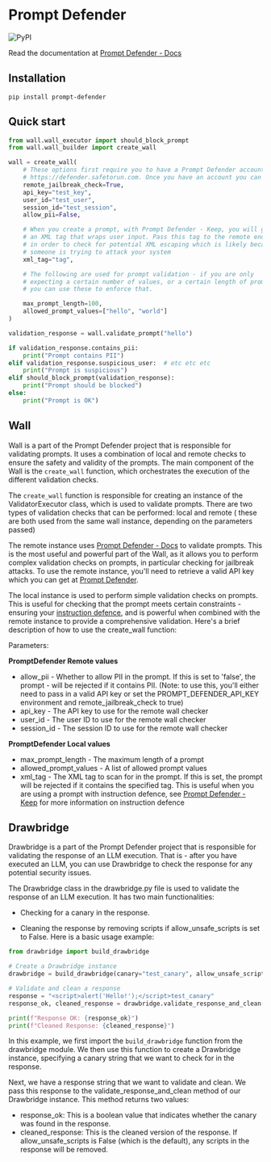 # Prompt Defender
![PyPI](https://img.shields.io/pypi/v/prompt-defender)

Read the documentation at [Prompt Defender - Docs](https://promptshield.readme.io/docs)

## Installation

```pip install prompt-defender```

## Quick start

```python
from wall.wall_executor import should_block_prompt
from wall.wall_builder import create_wall

wall = create_wall(
    # These options first require you to have a Prompt Defender account which you can sign up for at
    # https://defender.safetorun.com. Once you have an account you can get an API key  to use with the wall.
    remote_jailbreak_check=True,
    api_key="test_key",
    user_id="test_user",
    session_id="test_session",
    allow_pii=False,

    # When you create a prompt, with Prompt Defender - Keep, you will get
    # an XML tag that wraps user input. Pass this tag to the remote endpoint
    # in order to check for potential XML escaping which is likely because
    # someone is trying to attack your system
    xml_tag="tag",

    # The following are used for prompt validation - if you are only
    # expecting a certain number of values, or a certain length of prompt
    # you can use these to enforce that.

    max_prompt_length=100,
    allowed_prompt_values=["hello", "world"]
)

validation_response = wall.validate_prompt("hello")

if validation_response.contains_pii:
    print("Prompt contains PII")
elif validation_response.suspicious_user:  # etc etc etc
    print("Prompt is suspicious")
elif should_block_prompt(validation_response):
    print("Prompt should be blocked")
else:
    print("Prompt is OK")
```

## Wall

Wall is a part of the Prompt Defender project that is responsible for validating prompts. It uses a combination of
local and remote checks to ensure the safety and validity of the prompts. The main component of the Wall is
the `create_wall` function, which orchestrates the execution of the different validation checks.

The `create_wall` function is responsible for creating an instance of the ValidatorExecutor class,
which is used to validate prompts. There are two types of validation checks that can be performed: local and remote (
these are both used from the same wall instance, depending on the parameters passed)

The remote instance uses [Prompt Defender - Docs](https://promptshield.readme.io/docs) to validate prompts. This is the
most
useful and powerful part of the Wall, as it allows you to perform complex validation checks on prompts, in particular
checking for jailbreak attacks. To use the remote instance, you'll need to retrieve a valid API key which you
can get at [Prompt Defender](https://defender.safetorun.com/).

The local instance is used to perform simple validation checks on prompts. This is useful for checking that the prompt
meets certain constraints - ensuring your [instruction defence](https://promptshield.readme.io/docs/building-your-keep),
and is powerful when combined with the remote instance to provide a comprehensive validation. Here's a brief description
of how to use the create_wall function:

Parameters:

**PromptDefender Remote values**

* allow_pii - Whether to allow PII in the prompt. If this is set to 'false', the prompt - will be rejected if it
  contains PII. (Note: to use this, you'll either need to pass in a valid API key or set the PROMPT_DEFENDER_API_KEY
  environment and remote_jailbreak_check to true)
* api_key - The API key to use for the remote wall checker
* user_id - The user ID to use for the remote wall checker
* session_id - The session ID to use for the remote wall checker

**PromptDefender Local values**

* max_prompt_length - The maximum length of a prompt
* allowed_prompt_values - A list of allowed prompt values
* xml_tag - The XML tag to scan for in the prompt. If this is set, the prompt will be rejected if it contains
  the specified tag. This is useful when you are using a prompt with instruction defence,
  see [Prompt Defender - Keep](https://promptshield.readme.io/docs/building-your-keep) for more information on
  instruction defence

## Drawbridge

Drawbridge is a part of the Prompt Defender project that is responsible for validating the response of an LLM execution.
That is - after you have executed an LLM, you can use Drawbridge to check the response for any potential security
issues.

The Drawbridge class in the drawbridge.py file is used to validate the response of an LLM execution. It has two main
functionalities:

* Checking for a canary in the response.

* Cleaning the response by removing scripts if allow_unsafe_scripts is set to False.
  Here is a basic usage example:

```python
from drawbridge import build_drawbridge

# Create a Drawbridge instance
drawbridge = build_drawbridge(canary="test_canary", allow_unsafe_scripts=False)

# Validate and clean a response
response = "<script>alert('Hello!');</script>test_canary"
response_ok, cleaned_response = drawbridge.validate_response_and_clean(response)

print(f"Response OK: {response_ok}")
print(f"Cleaned Response: {cleaned_response}")
```

In this example, we first import the `build_drawbridge` function from the drawbridge module. We then use this function
to
create a Drawbridge instance, specifying a canary string that we want to check for in the response.

Next, we have a response string that we want to validate and clean. We pass this response to the
validate_response_and_clean method of our Drawbridge instance. This method returns two values:

* response_ok: This is a boolean value that indicates whether the canary was found in the response.
* cleaned_response: This is the cleaned version of the response. If allow_unsafe_scripts is False (which is the
  default),
  any scripts in the response will be removed.